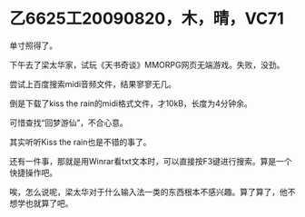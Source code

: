 # 乙6625工20090820，木，晴，VC71

单寸照得了。

下午去了梁太华家，试玩《天书奇谈》MMORPG网页无端游戏。失败，没劲。

尝试上百度搜索midi音频文件，结果寥寥无几。

倒是下载了kiss the rain的midi格式文件，才10kB，长度为4分钟余。

可惜查找“回梦游仙”，不合心意。

其实听听Kiss the rain也是不错的事了。

还有一件事，那就是用Winrar看txt文本时，可以直接按F3键进行搜索。算是一个快捷操作吧。

唉，怎么说呢，梁太华对于什么输入法一类的东西根本不感兴趣。算了算了，他不想学也就算了吧。
